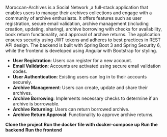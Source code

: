 Moroccan-Archives is a Social Network ,a full-stack application that enables users to manage their archives collections and engage with a community of archive enthusiasts. It offers features such as user registration, secure email validation, archive management (including creation, updating, sharing), archive borrowing with checks for availability, book return functionality, and approval of archive returns. The application ensures security using JWT tokens and adheres to best practices in REST API design. The backend is built with Spring Boot 3 and Spring Security 6, while the frontend is developed using Angular with Bootstrap for styling.


- **User Registration**: Users can register for a new account.
- **Email Validation**: Accounts are activated using secure email validation codes.
- **User Authentication**: Existing users can log in to their accounts securely.
- **Archive Management**: Users can create, update and share their archives.
- **Archive Borrowing**: Implements necessary checks to determine if an archive is borrowable.
- **Archive Returning**: Users can return borrowed archive.
- **Archive Return Approval**: Functionality to approve archive returns.



**Clone the project** 
**Run the docker file with docker-compose up**
**Run the backend** 
**Run the frontend**

